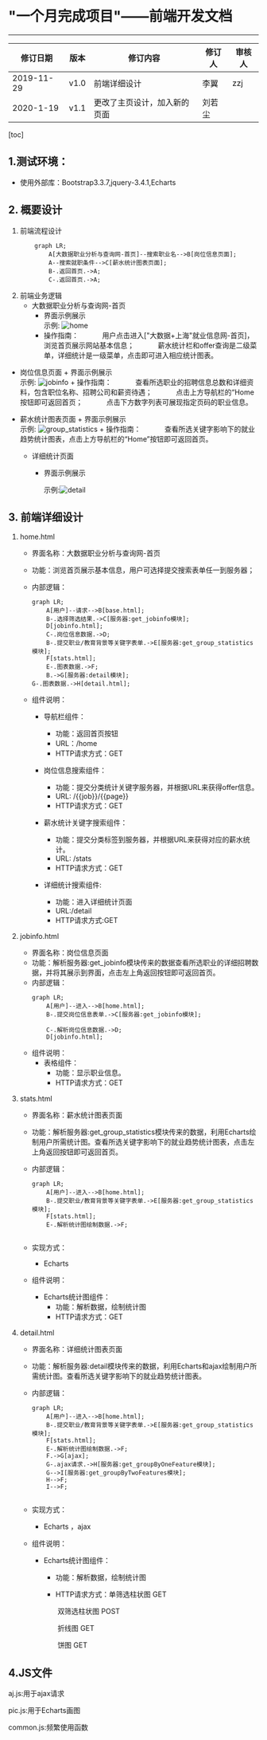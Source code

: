# "一个月完成项目"——前端开发文档

---

| 修订日期   | 版本 | 修订内容                     | 修订人 | 审核人 |
| ---------- | ---- | ---------------------------- | ------ | ------ |
| 2019-11-29 | v1.0 | 前端详细设计                 | 李翼   | zzj    |
| 2020-1-19  | v1.1 | 更改了主页设计，加入新的页面 | 刘若尘 |        |

[toc]



##  1.测试环境：

   

   + 使用外部库：Bootstrap3.3.7,jquery-3.4.1,Echarts
            

## 2. 概要设计

1. 前端流程设计  
    ```mermaid
        graph LR;
            A[大数据职业分析与查询网-首页]--搜索职业名-->B[岗位信息页面];
            A--搜索就职条件-->C[薪水统计图表页面];
            B-.返回首页.->A;
            C-.返回首页.->A;
    ```
2. 前端业务逻辑
    + 大数据职业分析与查询网-首页
        + 界面示例展示  
            示例: ![home](D:\大三上\曙光\V1.1\前端文档\home.png)
        + 操作指南：
            &ensp; &ensp; &ensp; &ensp; 用户点击进入["大数据+上海"就业信息网-首页]，浏览首页展示网站基本信息；
            &ensp; &ensp; &ensp; &ensp; 薪水统计栏和offer查询是二级菜单，详细统计是一级菜单，点击即可进入相应统计图表。
        
+ 岗位信息页面
        + 界面示例展示  
            示例: ![jobinfo](D:\大三上\曙光\V1.1\前端文档\jobinfo.png)
        + 操作指南：
            &ensp; &ensp; &ensp; &ensp; 查看所选职业的招聘信息总数和详细资料，包含职位名称、招聘公司和薪资待遇；
            &ensp; &ensp; &ensp; &ensp; 点击上方导航栏的“Home按钮即可返回首页；
            &ensp; &ensp; &ensp; &ensp; 点击下方数字列表可展现指定页码的职业信息。
    
+ 薪水统计图表页面
        + 界面示例展示  
            示例: ![group_statistics](D:\大三上\曙光\V1.1\前端文档\group_statistics.png)
        + 操作指南：
            &ensp; &ensp; &ensp; &ensp; 查看所选关键字影响下的就业趋势统计图表，点击上方导航栏的“Home”按钮即可返回首页。
        
    + 详细统计页面
    
        + 界面示例展示
    
          示例:![detail](D:\大三上\曙光\V1.1\前端文档\detail.png)

## 3. 前端详细设计

1. home.html
    + 界面名称：大数据职业分析与查询网-首页
    
    + 功能：浏览首页展示基本信息，用户可选择提交搜索表单任一到服务器；
    
    + 内部逻辑：
        ```mermaid
        graph LR;
            A[用户]--请求-->B[base.html];
            B-.选择筛选结果.->C[服务器:get_jobinfo模块];
            D[jobinfo.html];
            C-.岗位信息数据.->D;
            B-.提交职业/教育背景等关键字表单.->E[服务器:get_group_statistics模块];
            F[stats.html];
            E-.图表数据.->F;
            B.->G[服务器:detail模块];
        G-.图表数据.->H[detail.html];
        ```
        
    + 组件说明：
    
      	+ 导航栏组件：
    
          + 功能：返回首页按钮
          + URL：/home
          + HTTP请求方式：GET
        + 岗位信息搜索组件：
            + 功能：提交分类统计关键字服务器，并根据URL来获得offer信息。
            + URL: /{{job}}/{{page}}
            + HTTP请求方式：GET
        + 薪水统计关键字搜索组件：
            + 功能：提交分类标签到服务器，并根据URL来获得对应的薪水统计。
            + URL: /stats
            + HTTP请求方式：GET
       + 详细统计搜索组件:
            + 功能：进入详细统计页面
            + URL:/detail
            + HTTP请求方式:GET


2. jobinfo.html 
    + 界面名称：岗位信息页面
    + 功能：解析服务器:get_jobinfo模块传来的数据查看所选职业的详细招聘数据，并将其展示到界面，点击左上角返回按钮即可返回首页。
    + 内部逻辑：
        ```mermaid
        graph LR;
            A[用户]--进入-->B[home.html];
            B-.提交岗位信息表单.->C[服务器:get_jobinfo模块];
            
            C-.解析岗位信息数据.->D;
            D[jobinfo.html];
        ```
    + 组件说明：
        + 表格组件：
            + 功能：显示职业信息。
            + HTTP请求方式：GET


3. stats.html 
    + 界面名称：薪水统计图表页面
    + 功能：解析服务器:get_group_statistics模块传来的数据，利用Echarts绘制用户所需统计图。查看所选关键字影响下的就业趋势统计图表，点击左上角返回按钮即可返回首页。
    + 内部逻辑：
        ```mermaid
        graph LR;
            A[用户]--进入-->B[home.html];
            B-.提交职业/教育背景等关键字表单.->E[服务器:get_group_statistics模块];
        	F[stats.html];
            E-.解析统计图绘制数据.->F;
            
        ```
    + 实现方式：
      
        + Echarts 
    + 组件说明：
        + Echarts统计图组件：
            + 功能：解析数据，绘制统计图
            + HTTP请求方式：GET
    
4. detail.html
	+ 界面名称：详细统计图表页面
    + 功能：解析服务器:detail模块传来的数据，利用Echarts和ajax绘制用户所需统计图。查看所选关键字影响下的就业趋势统计图表。
    + 内部逻辑：
        ```mermaid
        graph LR;
            A[用户]--进入-->B[home.html];
            B-.提交职业/教育背景等关键字表单.->E[服务器:get_group_statistics模块];
        	F[stats.html];
            E-.解析统计图绘制数据.->F;
            F.->G[ajax];
            G-.ajax请求.->H[服务器:get_groupByOneFeature模块];
            G-->I[服务器:get_groupByTwoFeatures模块];
            H-->F;
            I-->F;
            
        ```
    + 实现方式：
      
        + Echarts ，ajax
    + 组件说明：
        + Echarts统计图组件：
            + 功能：解析数据，绘制统计图
            
            + HTTP请求方式：单筛选柱状图 GET
            
              ​                            双筛选柱状图 POST
            
              ​                            折线图			GET
            
              ​							饼图				GET
   



## 4.JS文件

aj.js:用于ajax请求

pic.js:用于Echarts画图

common.js:频繁使用函数

​	